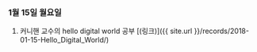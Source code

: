 ### 1월 15일 월요일

1. 커니핸 교수의 hello digital world 공부 [(링크)]({{ site.url }}/records/2018-01-15-Hello_Digital_World/)

